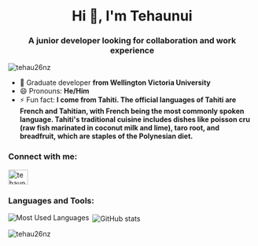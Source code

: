 <h1 align="center">Hi 👋, I'm Tehaunui</h1>
<h3 align="center">A junior developer looking for collaboration and work experience</h3>

<p align="left"> <img src="https://komarev.com/ghpvc/?username=tehau26nz&label=Profile%20views&color=0e75b6&style=flat" alt="tehau26nz" /> </p>

- 🌱 Graduate developer **from Wellington Victoria University**
- 😄 Pronouns: **He/Him**
- ⚡ Fun fact: **I come from Tahiti. The official languages of Tahiti are French and Tahitian, with French being the most commonly spoken language.
Tahiti's traditional cuisine includes dishes like poisson cru (raw fish marinated in coconut milk and lime), taro root, and breadfruit, which are staples of the Polynesian diet.**

<h3 align="left">Connect with me:</h3>
<p align="left">
<a href="https://linkedin.com/in/tehaunuiss" target="blank"><img align="center" src="https://raw.githubusercontent.com/rahuldkjain/github-profile-readme-generator/master/src/images/icons/Social/linked-in-alt.svg" alt="tehaunuiss" height="30" width="40" /></a>
</p>

<h3 align="left">Languages and Tools:</h3>

<p align= "center"><img align="left" src="https://github-readme-stats-tehau26nz.vercel.app/api/top-langs?username=tehau26nz&show_icons=true&locale=en&layout=compact&langs_count=6&theme=cobalt" alt="Most Used Languages" /></p>

<p>&nbsp;<img align="center" src="https://github-readme-stats-tehau26nz.vercel.app/api?username=tehau26nz&show_icons=true&locale=en&theme=cobalt" alt="GitHub stats"/></p>

<p align= "left"><img src="https://github-readme-streak-stats.herokuapp.com/?user=tehau26nz&theme=cobalt" alt="tehau26nz" /></p>


<!--
**tehau26nz/tehau26nz** is a ✨ _special_ ✨ repository because its `README.md` (this file) appears on your GitHub profile.

Here are some ideas to get you started:

- 🔭 I’m currently working on ...
- 🌱 I’m currently learning ...
- 👯 I’m looking to collaborate on ...
- 🤔 I’m looking for help with ...
- 💬 Ask me about ...
- 📫 How to reach me: ...
- 😄 Pronouns: ...
- ⚡ Fun fact: ...
-->
